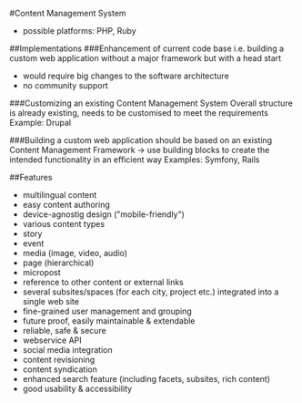 #Content Management System

* possible platforms: PHP, Ruby

##Implementations
###Enhancement of current code base
i.e. building a custom web application without a major framework but with a head start

* would require big changes to the software architecture
* no community support

###Customizing an existing Content Management System
Overall structure is already existing, needs to be customised to meet the requirements
Example: Drupal 

###Building a custom web application
should be based on an existing Content Management Framework -> use building blocks to create the intended functionality in an efficient way
Examples: Symfony, Rails

##Features
* multilingual content
* easy content authoring
* device-agnostig design ("mobile-friendly")
* various content types
 * story
 * event
 * media (image, video, audio)
 * page (hierarchical)
 * micropost
  * reference to other content or external links
* several subsites/spaces (for each city, project etc.) integrated into a single web site
* fine-grained user management and grouping
* future proof, easily maintainable & extendable
* reliable, safe & secure
* webservice API
* social media integration
* content revisioning
* content syndication
* enhanced search feature (including facets, subsites, rich content)
* good usability & accessibility